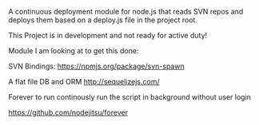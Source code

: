 A continuous deployment module for node.js that reads SVN repos and deploys them based on a deploy.js file in the project root.

This Project is in development and not ready for active duty!


Module I am looking at to get this done:

SVN Bindings:
https://npmjs.org/package/svn-spawn

A flat file DB and ORM
http://sequelizejs.com/

Forever to run continously run the script in background without user login

https://github.com/nodejitsu/forever



